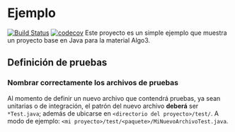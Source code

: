 Ejemplo                                                                                                                                                                 
==========

[![Build Status](https://www.travis-ci.com/github/AlbertSayos/pruebaMaven.svg?branch=master)](https://www.travis-ci.com/github/AlbertSayos/pruebaMaven) [![codecov](https://codecov.io/gh/AlbertSayos/pruebaMaven/branch/master/graph/badge.svg)](https://codecov.io/gh/AlbertSayos/pruebaMaven)
Este proyecto es un simple ejemplo que muestra un proyecto base en Java para la material Algo3.

## Definición de pruebas
### Nombrar correctamente los archivos de pruebas

Al momento de definir un nuevo archivo que contendrá pruebas, ya sean unitarias o de integración, el patrón del nuevo archivo **deberá** ser `*Test.java`; además de ubicarse en `<directorio del proyecto>/test/`. A modo de ejemplo: `<mi proyecto>/test/<paquete>/MiNuevoArchivoTest.java`.
